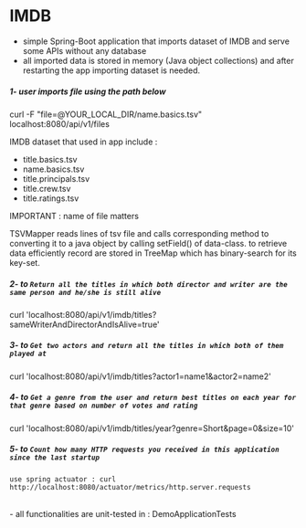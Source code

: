 # IMDB
 - simple Spring-Boot application that imports dataset of IMDB and serve some APIs without any database
 - all imported data is stored in memory (Java object collections) and after restarting the app importing dataset is needed.
  

##### 1- user imports file using the path below 

  curl -F "file=@YOUR_LOCAL_DIR/name.basics.tsv" localhost:8080/api/v1/files
  
 IMDB dataset that used in app include : 

* title.basics.tsv
* name.basics.tsv
* title.principals.tsv
* title.crew.tsv
* title.ratings.tsv  

 IMPORTANT : name of file matters 
 
 TSVMapper reads lines of tsv file and calls corresponding method to converting it to a java object by calling setField() of data-class.
 to retrieve data efficiently record are stored in TreeMap which has binary-search for its key-set.

##### 2- to `Return all the titles in which both director and writer are the same person and he/she is still alive`

   curl 'localhost:8080/api/v1/imdb/titles?sameWriterAndDirectorAndIsAlive=true' 

##### 3- to `Get two actors and return all the titles in which both of them played at`
   
   curl 'localhost:8080/api/v1/imdb/titles?actor1=name1&actor2=name2'

##### 4- to `Get a genre from the user and return best titles on each year for that genre based on number of votes and rating`
  
   curl 'localhost:8080/api/v1/imdb/titles/year?genre=Short&page=0&size=10'
  
##### 5- to `Count how many HTTP requests you received in this application since the last startup`
    use spring actuator : curl http://localhost:8080/actuator/metrics/http.server.requests
<br/>
- all functionalities are unit-tested in : DemoApplicationTests

 
